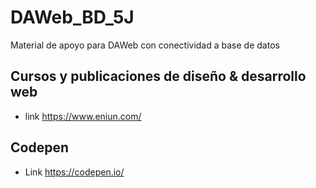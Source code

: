 # DAWeb_BD_5J
Material de apoyo para  DAWeb con conectividad a base de datos
## Cursos y publicaciones de diseño & desarrollo web
- link https://www.eniun.com/
## Codepen
- Link   https://codepen.io/
